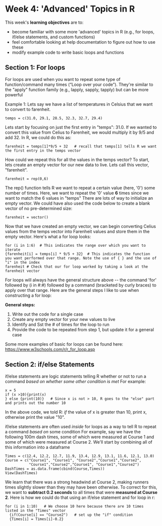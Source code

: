 # Week 4: 'Advanced' Topics in R #

This week's **learning objectives** are to:

- become familiar with some more 'advanced' topics in R (e.g., for loops, if/else statements, and custom functions)
- feel comfortable looking at help documentation to figure out how to use these
- modify example code to write basic loops and functions

## Section 1: For loops ##

For loops are used when you want to repeat some type of function/command many times (“Loop over your code”). They're similar to the "apply" function family (e.g., lapply, sapply, tapply) but can be more powerful

Example 1: Lets say we have a list of temperatures in Celsius that we want to convert to farenheit.
```
temps = c(31.0, 29.1, 28.5, 32.3, 32.7, 29.4) 
```
Lets start by focusing on just the first entry in "temps": 31.0. If we wanted to convert this value from Celius to Farenheit, we would multiply it by 9/5 and add 32.
In R, we could do this as:
```
farenheit = temps[1]*9/5 + 32   # recall that temps[1] tells R we want the first entry in the temps vector
```

How could we repeat this for all the values in the temps vector?
To start, lets create an empty vector for our new data to live. Lets call this vector, "farenheit".
```
farenheit = rep(0,6) 
```
The rep() function tells R we want to repeat a certain value (here, '0') some number of times. Here, we want to repeat the '0' value **6** times since we want to match the 6 values in "temps"
There are lots of way to initialize an empty vector. We could have also used the code below to create a blank vector of no pre-determined size:
```
farenheit = vector() 
```

Now that we have created an empty vector, we can begin converting Celius values from the temps vector into Farenheit values and store them in the empty vector.
Here's what a for loop looks:
```
for (i in 1:6)  # This indicates the range over which you want to iterate
{farenheit[i] = temps[i] * 9/5 + 32}  # This indicates the function you want performed over that range. Note the use of { } and the use of "i" in the index
farenheit # Check that our for loop worked by taking a look at the farenheit vector 
```
For loops will always have the general structure above -- the command 'for' followed by (i in #:#) followed by a command (bracketed by curly braces) to apply over that range. Here are the general steps I like to use when constructing a for loop:

**General steps:**
1) Write out the code for a single case
2) Create any empty vector for your new values to live
3) Identify and Sst the # of times for the loop to run
4) Provide the code to be repeated from step 1, but update it for a general case

Some more examples of basic for loops can be found here: https://www.w3schools.com/r/r_for_loop.asp


## Section 2: if/else Statements ##

if/else statements are logic statements telling R whether or not to run a command *based on whether some other condition is met*
For example:
```
x = 5
if (x >10){print(x)
} else {print(10)}   # Since x is not > 10, R goes to the "else" part and prints out the number 10
```
In the above code, we told R: *if* the value of x is greater than 10, print x, otherwise print the value "10".

if/else statements are often used *inside* for loops as a way to tell R to repeat a command *based on* some condition
For example, say we have the following 100m dash times, some of which were measured at Course 1 and some of which were measured at Course 2. We'll start by combining all of this information into a dataframe
```
Times = c(12.4, 12.2, 12.7, 11.9, 13.4, 12.9, 13.1, 11.6, 12.1, 13.0)
Course = c("Course1", "Course1", "Course2","Course1","Course2",
           "Course1","Course2","Course1", "Course1","Course2")
DashTimes = as.data.frame(cbind(Course,Times))
View(DashTimes)
```
We learn that there was a strong headwind at Course 2, making runners times slightly slower than they may have been otherwise. To correct for this, we want to **subtract 0.2 seconds** to all times that were **measured at Course 2**.
Here is how we could do that using an if/else statement and for loop in r:
```
for (i in 1:10)   # We choose 10 here because there are 10 times listed in the "Times" vector
  {if(Course[i] == "Course2")   # set up the "if" condition
  {Times[i] = Times[i]-0.2}
```


